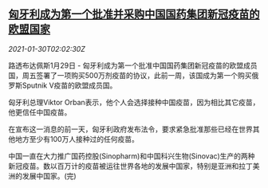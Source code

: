 <!--1611973399000-->
[匈牙利成为第一个批准并采购中国国药集团新冠疫苗的欧盟国家](https://cn.reuters.com/article/hungary-china-vaccine-0130-idCNKBS29Z04L)
------

<div><i>2021-01-30T02:02:30Z</i></div><p>路透布达佩斯1月29日 - 匈牙利成为第一个批准中国国药集团新冠疫苗的欧盟成员国，周五签署了一项购买500万剂疫苗的协议，此前一周，该国成为第一个购买俄罗斯Sputnik V疫苗的欧盟成员国。</p><p>匈牙利总理Viktor Orban表示，他个人会选择接种中国疫苗，因为相比其它疫苗，他更信任中国疫苗。</p><p>在宣布这一消息的前一天，匈牙利政府发布法令，要求紧急批准那些已经在世界其他地方至少有100万人接种过的任何疫苗。</p><p>中国一直在大力推广国药控股(Sinopharm)和中国科兴生物(Sinovac)生产的两种新冠疫苗。数以百万计的疫苗被运往世界各地的发展中国家，特别是亚洲和拉丁美洲的发展中国家。(完)</p>
